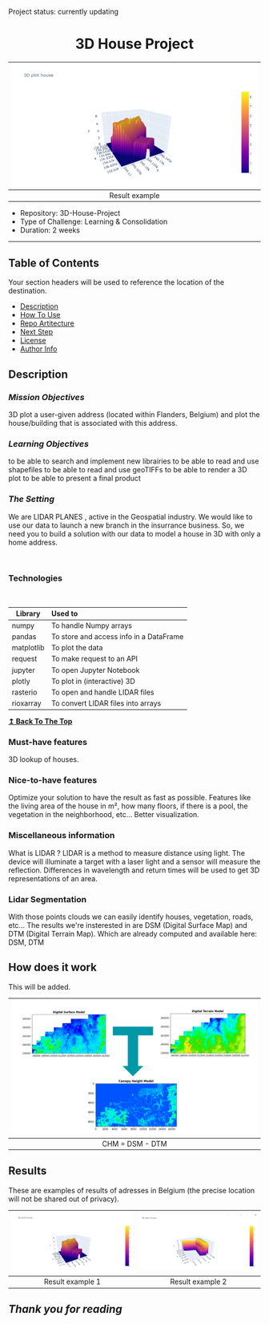 Project status: currently updating

<h1 align="center"> <strong>3D House Project</strong> </h1>

| ![](Results/3D-house-example-1.png) |
|:-:|
| Result example |

- Repository: 3D-House-Project
- Type of Challenge: Learning & Consolidation
- Duration: 2 weeks

---

## **Table of Contents**
Your section headers will be used to reference the location of the destination.

- [Description](#description)
- [How To Use](#how-to-use)
- [Repo Artitecture](#repo-artitecture)
- [Next Step](#next-step)
- [License](#license)
- [Author Info](#author-info)

## **Description**

### *Mission Objectives*
3D plot a user-given address (located within Flanders, Belgium) and plot the house/building that is associated with this address.

### *Learning Objectives*

to be able to search and implement new librairies
to be able to read and use shapefiles
to be able to read and use geoTIFFs
to be able to render a 3D plot
to be able to present a final product

### *The Setting*

We are LIDAR PLANES , active in the Geospatial industry. We would like to use our data to launch a new branch in the insurrance business. So, we need you to build a solution with our data to model a house in 3D with only a home address.

<br/>

### **Technologies**
<br/>

| Library          | Used to                                        |
| ---------------- | :----------------------------------------------|
| numpy            | To handle Numpy arrays                         |
| pandas           | To store and access info in a DataFrame        |
| matplotlib       | To plot the data                               |
| request          | To make request to an API                      |
| jupyter          | To open Jupyter Notebook                       |
| plotly           | To plot in (interactive) 3D                    |
| rasterio         | To open and handle LIDAR files                 |
| rioxarray        | To convert LIDAR files into arrays             |

[**↥ Back To The Top**](#table-of-contents)


### Must-have features

3D lookup of houses.

### Nice-to-have features

Optimize your solution to have the result as fast as possible.
Features like the living area of the house in m², how many floors, if there is a pool, the vegetation in the neighborhood, etc...
Better visualization.

### Miscellaneous information

What is LIDAR ?
LIDAR is a method to measure distance using light. The device will illuminate a target with a laser light and a sensor will measure the reflection. Differences in wavelength and return times will be used to get 3D representations of an area.


### Lidar Segmentation

With those points clouds we can easily identify houses, vegetation, roads, etc...
The results we're insterested in are DSM (Digital Surface Map) and DTM (Digital Terrain Map).
Which are already computed and available here: DSM, DTM

## How does it work

This will be added.

| ![](Images/CHM_example.png) |
|:-:|
| CHM = DSM - DTM |

## Results

These are examples of results of adresses in Belgium (the precise location will not be shared out of privacy).

| ![](Results/3D-house-example-1.png)  | ![](Results/3D-house-example-2.png)  |
|:-:|:-:|
| Result example 1 | Result example 2 | 

## *Thank you for reading*
